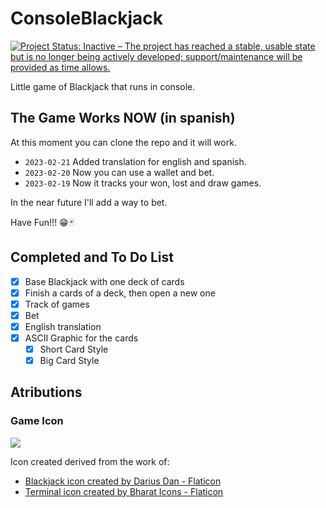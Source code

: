 # ConsoleBlackjack

[![Project Status: Inactive – The project has reached a stable, usable state but is no longer being actively developed; support/maintenance will be provided as time allows.](https://www.repostatus.org/badges/latest/inactive.svg)](https://www.repostatus.org/#inactive)

Little game of Blackjack that runs in console.

## The Game Works NOW (in spanish)

At this moment you can clone the repo and it will work.

- `2023-02-21` Added translation for english and spanish.
- `2023-02-20` Now you can use a wallet and bet.
- `2023-02-19` Now it tracks your won, lost and draw games.

In the near future I'll add a way to bet.

Have Fun!!! 😁🃏

## Completed and To Do List

- [x] Base Blackjack with one deck of cards
- [x] Finish a cards of a deck, then open a new one
- [x] Track of games
- [x] Bet
- [x] English translation
- [x] ASCII Graphic for the cards
    - [x] Short Card Style
    - [x] Big Card Style

## Atributions

### Game Icon

<img src="./img/ConsoleBlackjackIconBorder.ico">

Icon created derived from the work of:

- <a href="https://www.flaticon.com/free-icon/blackjack_1983632" title="blackjack icon" target="_blank">Blackjack icon created by Darius Dan - Flaticon</a>
- <a href="https://www.flaticon.com/free-icon/terminals_6996035" title="terminal icon">Terminal icon created by Bharat Icons - Flaticon</a>
